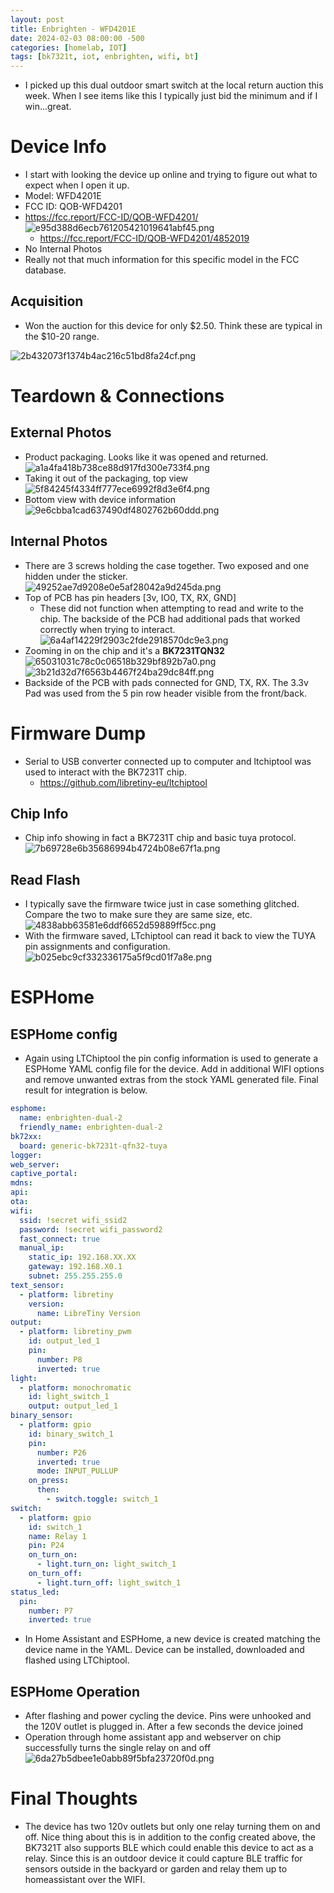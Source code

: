 ```yaml
---
layout: post
title: Enbrighten - WFD4201E
date: 2024-02-03 08:00:00 -500
categories: [homelab, IOT]
tags: [bk7321t, iot, enbrighten, wifi, bt] 
---
```

* I picked up this dual outdoor smart switch at the local return auction this week. When I see items like this I typically just bid the minimum and if I win...great.
# Device Info
* I start with looking the device up online and trying to figure out what to expect when I open it up. 
* Model: WFD4201E
* FCC ID: QOB-WFD4201
* https://fcc.report/FCC-ID/QOB-WFD4201/
![e95d388d6ecb761205421019641abf45.png](/assets/e95d388d6ecb761205421019641abf45.png)
	* https://fcc.report/FCC-ID/QOB-WFD4201/4852019
* No Internal Photos
* Really not that much information for this specific model in the FCC database. 
## Acquisition
* Won the auction for this device for only $2.50. Think these are typical in the $10-20 range.

![2b432073f1374b4ac216c51bd8fa24cf.png](/assets/2b432073f1374b4ac216c51bd8fa24cf.png)
# Teardown & Connections
## External Photos
* Product packaging. Looks like it was opened and returned.
![a1a4fa418b738ce88d917fd300e733f4.png](/assets/a1a4fa418b738ce88d917fd300e733f4.png)
* Taking it out of the packaging, top view
![5f84245f4334ff777ece6992f8d3e6f4.png](/assets/5f84245f4334ff777ece6992f8d3e6f4.png)
* Bottom view with device information
![9e6cbba1cad637490df4802762b60ddd.png](/assets/9e6cbba1cad637490df4802762b60ddd.png)
## Internal Photos
* There are 3 screws holding the case together. Two exposed and one hidden under the sticker.
![49252ae7d9208e0e5af28042a9d245da.png](/assets/49252ae7d9208e0e5af28042a9d245da.png)
* Top of PCB has pin headers [3v, IO0, TX, RX, GND]
	* These did not function when attempting to read and write to the chip. The backside of the PCB had additional pads that worked correctly when trying to interact.
![6a4af14229f2903c2fde2918570dc9e3.png](/assets/6a4af14229f2903c2fde2918570dc9e3.png)
* Zooming in on the chip and it's a **BK7231TQN32**
![65031031c78c0c06518b329bf892b7a0.png](/assets/65031031c78c0c06518b329bf892b7a0.png)
![3b21d32d7f6563b4467f24ba29dc84ff.png](/assets/3b21d32d7f6563b4467f24ba29dc84ff.png)
* Backside of the PCB with pads connected for GND, TX, RX. The 3.3v Pad was used from the 5 pin row header visible from the front/back.
# Firmware Dump
* Serial to USB converter connected up to computer and ltchiptool was used to interact with the BK7231T chip.
	* https://github.com/libretiny-eu/ltchiptool
## Chip Info
* Chip info showing in fact a BK7231T chip and basic tuya protocol.
![7b69728e6b35686994b4724b08e67f1a.png](/assets/7b69728e6b35686994b4724b08e67f1a.png)
## Read Flash
* I typically save the firmware twice just in case something glitched. Compare the two to make sure they are same size, etc.
![4838abb63581e6ddf6652d59889ff5cc.png](/assets/4838abb63581e6ddf6652d59889ff5cc.png)
* With the firmware saved, LTchiptool can read it back to view the TUYA pin assignments and configuration.
![b025ebc9cf332336175a5f9cd01f7a8e.png](/assets/b025ebc9cf332336175a5f9cd01f7a8e.png)

# ESPHome
## ESPHome config
* Again using LTChiptool the pin config information is used to generate a ESPHome YAML config file for the device. Add in additional WIFI options and remove unwanted extras from the stock YAML generated file. Final result for integration is below.

```yml
esphome:
  name: enbrighten-dual-2
  friendly_name: enbrighten-dual-2
bk72xx:
  board: generic-bk7231t-qfn32-tuya
logger:
web_server:
captive_portal:
mdns:
api:
ota:
wifi:
  ssid: !secret wifi_ssid2
  password: !secret wifi_password2
  fast_connect: true
  manual_ip:
    static_ip: 192.168.XX.XX
    gateway: 192.168.X0.1
    subnet: 255.255.255.0
text_sensor:
  - platform: libretiny
    version:
      name: LibreTiny Version
output:
  - platform: libretiny_pwm
    id: output_led_1
    pin:
      number: P8
      inverted: true
light:
  - platform: monochromatic
    id: light_switch_1
    output: output_led_1
binary_sensor:
  - platform: gpio
    id: binary_switch_1
    pin:
      number: P26
      inverted: true
      mode: INPUT_PULLUP
    on_press:
      then:
        - switch.toggle: switch_1
switch:
  - platform: gpio
    id: switch_1
    name: Relay 1
    pin: P24
    on_turn_on:
      - light.turn_on: light_switch_1
    on_turn_off:
      - light.turn_off: light_switch_1
status_led:
  pin:
    number: P7
    inverted: true
```
* In Home Assistant and ESPHome, a new device is created matching the device name in the YAML. Device can be installed, downloaded and flashed using LTChiptool.
  
## ESPHome Operation
* After flashing and power cycling the device. Pins were unhooked and the 120V outlet is plugged in. After a few seconds the device joined
* Operation through home assistant app and webserver on chip successfully turns the single relay on and off
![6da27b5dbee1e0abb89f5bfa23720f0d.png](/assets/6da27b5dbee1e0abb89f5bfa23720f0d.png)

# Final Thoughts
* The device has two 120v outlets but only one relay turning them on and off. Nice thing about this is in addition to the config created above, the BK7321T also supports BLE which could enable this device to act as a relay. Since this is an outdoor device it could capture BLE traffic for sensors outside in the backyard or garden and relay them up to homeassistant over the WIFI.
